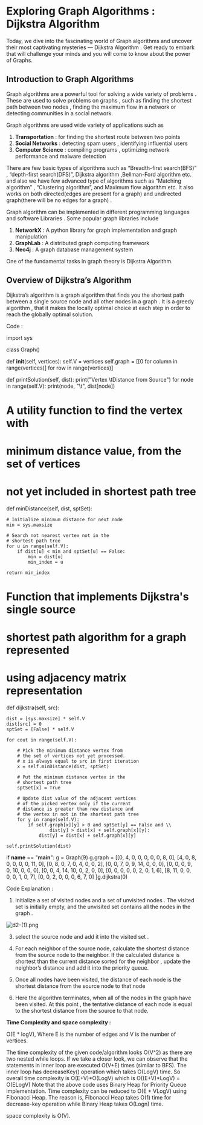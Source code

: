 # Exploring Graph Algorithms :                   Dijkstra Algorithm

Today, we dive into the fascinating world of Graph algorithms and uncover their most captivating mysteries — Dijkstra Algorithm . Get ready to embark that will  challenge your minds and you will come to know about the power of Graphs.

## Introduction to Graph Algorithms

Graph algorithms are a powerful tool for solving a wide variety of problems . These are used to solve problems on graphs , such as finding the shortest path between two nodes , finding the maximum flow in a network or detecting communities in a  social network.

Graph algorithms are used wide variety of applications such as 

1. **Transportation** :  for finding the shortest route between two points
2. **Social Networks** : detecting spam users , identifying influential users
3. **Computer Science** : compiling programs , optimizing network performance and malware detection

There are few basic types of algorithms such as “Breadth-first search(BFS)” , “depth-first search(DFS)”, Dijkstra algorithm ,Bellman-Ford algorithm etc. and also we have few advanced type of algorithms such as “Matching algorithm” , “Clustering algorithm”, and Maximum flow algorithm etc. It also works on both directed(edges are present for a graph) and undirected graph(there will be no edges for a graph) .

Graph algorithm can be implemented in different programming languages and software Libraries . Some popular graph libraries include 

1. **NetworkX** : A python library for graph implementation and graph manipulation
2. **GraphLab** : A distributed graph computing framework 
3. **Neo4j** : A graph database management system

One of the fundamental tasks in graph theory is Dijkstra Algorithm.

## Overview of Dijkstra’s  Algorithm

Dijkstra’s algorithm is a graph algorithm that finds you the shortest path between a single source node and all other nodes in a graph . It is a greedy algorithm , that it makes the locally optimal choice at each step in order to reach the globally optimal solution.

Code : 

import sys

class Graph()

def __init__(self, vertices):
	self.V = vertices
	self.graph = [[0 for column in range(vertices)]
				for row in range(vertices)]

def printSolution(self, dist):
	print("Vertex \\tDistance from Source")
	for node in range(self.V):
		print(node, "\\t", dist[node])

# A utility function to find the vertex with
# minimum distance value, from the set of vertices
# not yet included in shortest path tree
def minDistance(self, dist, sptSet):

	# Initialize minimum distance for next node
	min = sys.maxsize

	# Search not nearest vertex not in the
	# shortest path tree
	for u in range(self.V):
		if dist[u] < min and sptSet[u] == False:
			min = dist[u]
			min_index = u

	return min_index

# Function that implements Dijkstra's single source
# shortest path algorithm for a graph represented
# using adjacency matrix representation
def dijkstra(self, src):

	dist = [sys.maxsize] * self.V
	dist[src] = 0
	sptSet = [False] * self.V

	for cout in range(self.V):

		# Pick the minimum distance vertex from
		# the set of vertices not yet processed.
		# x is always equal to src in first iteration
		x = self.minDistance(dist, sptSet)

		# Put the minimum distance vertex in the
		# shortest path tree
		sptSet[x] = True

		# Update dist value of the adjacent vertices
		# of the picked vertex only if the current
		# distance is greater than new distance and
		# the vertex in not in the shortest path tree
		for y in range(self.V):
			if self.graph[x][y] > 0 and sptSet[y] == False and \\
					dist[y] > dist[x] + self.graph[x][y]:
				dist[y] = dist[x] + self.graph[x][y]

	self.printSolution(dist)
if **name** == "**main**":
g = Graph(9)
g.graph = [[0, 4, 0, 0, 0, 0, 0, 8, 0],
[4, 0, 8, 0, 0, 0, 0, 11, 0],
[0, 8, 0, 7, 0, 4, 0, 0, 2],
[0, 0, 7, 0, 9, 14, 0, 0, 0],
[0, 0, 0, 9, 0, 10, 0, 0, 0],
[0, 0, 4, 14, 10, 0, 2, 0, 0],
[0, 0, 0, 0, 0, 2, 0, 1, 6],
[8, 11, 0, 0, 0, 0, 1, 0, 7],
[0, 0, 2, 0, 0, 0, 6, 7, 0]
]g.dijkstra(0)

Code Explanation :

1. Initialize a set of  visited nodes and a set of unvisited nodes . The visited set is initially empty, and the unvisited set  contains all the nodes in the graph .

![d2-(1).png](https://prod-files-secure.s3.us-west-2.amazonaws.com/7e55a750-ed66-42de-8389-0257e157a8d8/9558adba-5b8c-4b46-a1ac-5132a690c374/d2-(1).png)
   

3. select the source node and add it into the visited set . 

4. For each neighbor of the source node, calculate the shortest distance from the source node to the neighbor. If the calculated distance is shortest than the current distance  sorted for  the neighbor , update the neighbor’s distance and add it into the priority queue.


5. Once all nodes have been visited, the distance of each node is the shortest distance from the source node to that node


6. Here the algorithm terminates, when all of the nodes in the graph have been visited. At this point , the tentative distance of each node is equal to the shortest distance from the source to that node. 

**Time Complexity and space complexity :**

O(E * logV), Where E is the number of edges and V is the number of vertices.

The time complexity of the given code/algorithm looks O(V^2) as there are two nested while loops. If we take a closer look, we can observe that the statements in inner loop are executed O(V+E) times (similar to BFS). The inner loop has decreaseKey() operation which takes O(LogV) time. So overall time complexity is O(E+V)*O(LogV) which is O((E+V)*LogV) = O(ELogV) Note that the above code uses Binary Heap for Priority Queue implementation. Time complexity can be reduced to O(E + VLogV) using Fibonacci Heap. The reason is, Fibonacci Heap takes O(1) time for decrease-key operation while Binary Heap takes O(Logn) time.

 space complexity is  O(V).
